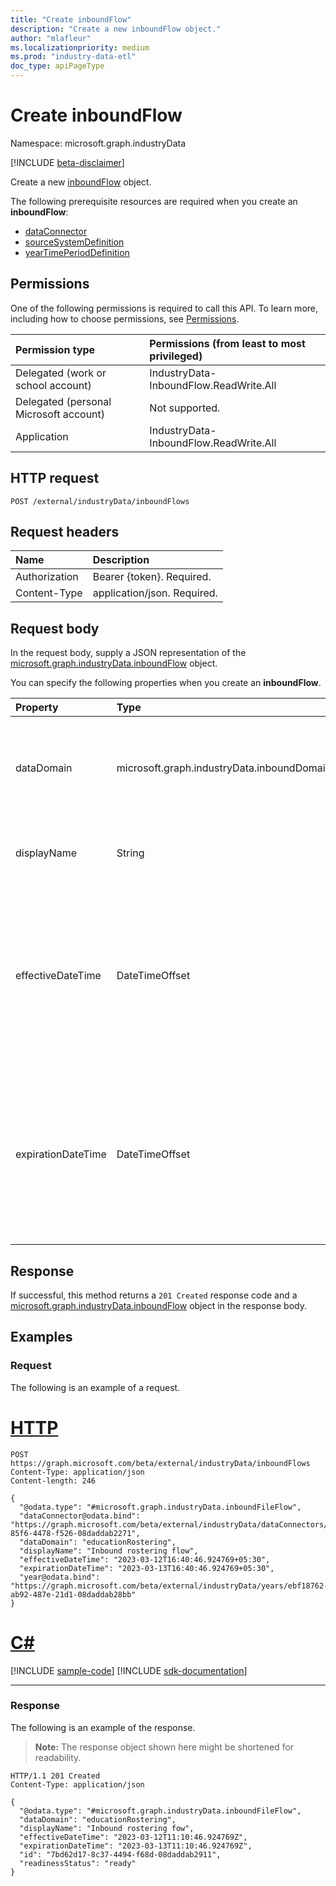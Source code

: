 ```yaml
---
title: "Create inboundFlow"
description: "Create a new inboundFlow object."
author: "mlafleur"
ms.localizationpriority: medium
ms.prod: "industry-data-etl"
doc_type: apiPageType
---
```


# Create inboundFlow

Namespace: microsoft.graph.industryData

[!INCLUDE [beta-disclaimer](../../includes/beta-disclaimer.md)]

Create a new [inboundFlow](../resources/industrydata-inboundflow.md) object.

The following prerequisite resources are required when you create an **inboundFlow**:

- [dataConnector](../resources/industrydata-industrydataconnector.md)
- [sourceSystemDefinition](../resources/industrydata-sourcesystemdefinition.md)
- [yearTimePeriodDefinition](../resources/industrydata-yeartimeperioddefinition.md)

## Permissions

One of the following permissions is required to call this API. To learn more, including how to choose permissions, see [Permissions](/graph/permissions-reference).

| Permission type                        | Permissions (from least to most privileged) |
| :------------------------------------- | :------------------------------------------ |
| Delegated (work or school account)     | IndustryData-InboundFlow.ReadWrite.All      |
| Delegated (personal Microsoft account) | Not supported.                              |
| Application                            | IndustryData-InboundFlow.ReadWrite.All      |

## HTTP request

<!-- {
  "blockType": "ignored"
}
-->

```http
POST /external/industryData/inboundFlows
```

## Request headers

| Name          | Description                 |
| :------------ | :-------------------------- |
| Authorization | Bearer {token}. Required.   |
| Content-Type  | application/json. Required. |

## Request body

In the request body, supply a JSON representation of the [microsoft.graph.industryData.inboundFlow](../resources/industrydata-inboundflow.md) object.

You can specify the following properties when you create an **inboundFlow**.

| Property           | Type           | Description                                                                                                                                                                                                                                          |
| :----------------- | :------------- | :--------------------------------------------------------------------------------------------------------------------------------------------------------------------------------------------------------------------------------------------------- |
| dataDomain         | microsoft.graph.industryData.inboundDomain  | The broad category of data that is being imported by this flow. The possible values are: `educationRostering`, `unknownFutureValue`. Required.                                                                                                       |
| displayName        | String         | The name of the process. Inherited from [industryDataActivity](../resources/industrydata-industrydataactivity.md). Required.                                                                                                                         |
| effectiveDateTime  | DateTimeOffset | The start of the time window when the flow is allowed to run. The Timestamp type represents date and time information using ISO 8601 format and is always in UTC time. For example, midnight UTC on Jan 1, 2014 is `2014-01-01T00:00:00Z`. Required. |
| expirationDateTime | DateTimeOffset | The end of the time window when the flow is allowed to run. The Timestamp type represents date and time information using ISO 8601 format and is always in UTC time. For example, midnight UTC on Jan 1, 2014 is `2014-01-01T00:00:00Z`. Optional.   |

## Response

If successful, this method returns a `201 Created` response code and a [microsoft.graph.industryData.inboundFlow](../resources/industrydata-inboundflow.md) object in the response body.

## Examples

### Request

The following is an example of a request.

# [HTTP](#tab/http)
<!-- {
  "blockType": "request",
  "name": "create_inboundflow_from_inboundFlows"
}
-->

```http
POST https://graph.microsoft.com/beta/external/industryData/inboundFlows
Content-Type: application/json
Content-length: 246

{
  "@odata.type": "#microsoft.graph.industryData.inboundFileFlow",
  "dataConnector@odata.bind": "https://graph.microsoft.com/beta/external/industryData/dataConnectors/51dca0a0-85f6-4478-f526-08daddab2271",
  "dataDomain": "educationRostering",
  "displayName": "Inbound rostering flow",
  "effectiveDateTime": "2023-03-12T16:40:46.924769+05:30",
  "expirationDateTime": "2023-03-13T16:40:46.924769+05:30",
  "year@odata.bind": "https://graph.microsoft.com/beta/external/industryData/years/ebf18762-ab92-487e-21d1-08daddab28bb"
}
```

# [C#](#tab/csharp)
[!INCLUDE [sample-code](../includes/snippets/csharp/create-inboundflow-from-inboundflows-csharp-snippets.md)]
[!INCLUDE [sdk-documentation](../includes/snippets/snippets-sdk-documentation-link.md)]

---

### Response

The following is an example of the response.

> **Note:** The response object shown here might be shortened for readability.

<!-- {
  "blockType": "response",
  "truncated": true,
  "@odata.type": "microsoft.graph.industryData.inboundFlow"
}
-->

```http
HTTP/1.1 201 Created
Content-Type: application/json

{
  "@odata.type": "#microsoft.graph.industryData.inboundFileFlow",
  "dataDomain": "educationRostering",
  "displayName": "Inbound rostering fow",
  "effectiveDateTime": "2023-03-12T11:10:46.924769Z",
  "expirationDateTime": "2023-03-13T11:10:46.924769Z",
  "id": "7bd62d17-8c37-4494-f68d-08daddab2911",
  "readinessStatus": "ready"
}
```
